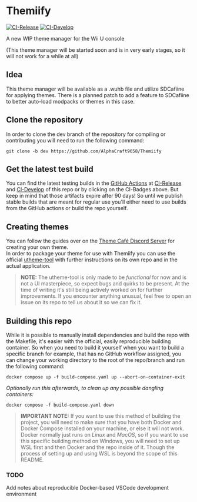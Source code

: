 # Themiify
[![CI-Release](https://github.com/Themiify-hb/Themiify/actions/workflows/build-release.yml/badge.svg)](https://github.com/Themiify-hb/Themiify/actions/workflows/build-release.yml)  [![CI-Develop](https://github.com/Themiify-hb/Themiify/actions/workflows/build-dev.yml/badge.svg?branch=dev)](https://github.com/Themiify-hb/Themiify/actions/workflows/build-dev.yml)

A new WIP theme manager for the Wii U console

(This theme manager will be started soon and is in very early stages, so it will not work for a while at all)

## Idea
This theme manager will be available as a .wuhb file and utilize SDCafiine for applying themes. There is a planned patch to add a feature to SDCafiine to better auto-load modpacks or themes in this case.

## Clone the repository
In order to clone the dev branch of the repository for compiling or contributing you will need to run the following command:
```
git clone -b dev https://github.com/AlphaCraft9658/Themiify
```

## Get the latest test build
You can find the latest testing builds in the [GitHub Actions](https://github.com/Themiify-hb/Themiify/actions) at [CI-Release](https://github.com/Themiify-hb/Themiify/actions/workflows/build-release.yml) and [CI-Develop](https://github.com/Themiify-hb/Themiify/actions/workflows/build-dev.yml) of this repo or by clicking on the CI-Badges above. But keep in mind that those artifacts expire after 90 days! So until we publish stable builds that are meant for regular use you'll either need to use builds from the GitHub actions or build the repo yourself.

## Creating themes
You can follow the guides over on the [Theme Café Discord Server](https://discord.gg/GsdQzbAejT) for creating your own theme.<br/>
In order to package your theme for use with Themiify you can use the official [utheme-tool](https://github.com/Themiify-hb/utheme-tool) with further instructions on its own repo and in the actual application.

> **NOTE:** The utheme-tool is only made to be *functional* for now and is not a UI masterpiece, so expect bugs and quirks to be present. At the time of writing it's still being actively worked on for further improvements. If you encounter anything unusual, feel free to open an issue on its repo to tell us about it so we can fix it.

## Building this repo
While it is possible to manually install dependencies and build the repo with the Makefile, it's easier with the official, easily reproducible building container. So when you need to build it yourself when you want to build a specific branch for example, that has no GitHub workflow assigned, you can change your working directory to the root of the repo/branch and run the following command:

```
docker compose up -f build-compose.yaml up --abort-on-container-exit
```

*Optionally run this afterwards, to clean up any possible dangling containers:*

```
docker compose -f build-compose.yaml down
```

> **IMPORTANT NOTE:** If you want to use this method of building the project, you will need to make sure that you have both Docker and Docker Compose installed on your machine, or else it will not work. Docker normally just runs on *Linux* and *MacOS*, so if you want to use this specific building method on Windows, you will need to set up WSL first and then Docker and the repo inside of it. Though the process of setting up and using WSL is beyond the scope of this README.

### TODO
Add notes about reproducible Docker-based VSCode development environment
